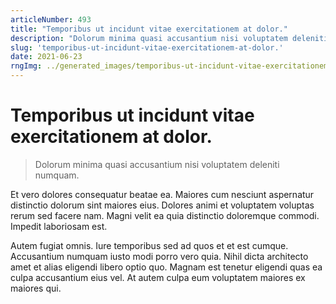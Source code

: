 ```yaml
---
articleNumber: 493
title: "Temporibus ut incidunt vitae exercitationem at dolor."
description: "Dolorum minima quasi accusantium nisi voluptatem deleniti numquam."
slug: 'temporibus-ut-incidunt-vitae-exercitationem-at-dolor.'
date: 2021-06-23
rngImg: ../generated_images/temporibus-ut-incidunt-vitae-exercitationem-at-dolor..jpg
---
```


# Temporibus ut incidunt vitae exercitationem at dolor.

> Dolorum minima quasi accusantium nisi voluptatem deleniti numquam.

Et vero dolores consequatur beatae ea. Maiores cum nesciunt aspernatur distinctio dolorum sint maiores eius. Dolores animi et voluptatem voluptas rerum sed facere nam. Magni velit ea quia distinctio doloremque commodi. Impedit laboriosam est.
 Autem fugiat omnis. Iure temporibus sed ad quos et et est cumque. Accusantium numquam iusto modi porro vero quia. Nihil dicta architecto amet et alias eligendi libero optio quo. Magnam est tenetur eligendi quas ea culpa accusantium eius vel. At autem culpa eum voluptatem maiores ex maiores qui.
